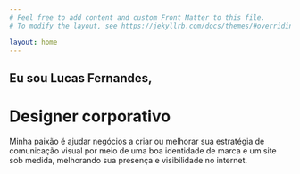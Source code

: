 ```yaml
---
# Feel free to add content and custom Front Matter to this file.
# To modify the layout, see https://jekyllrb.com/docs/themes/#overriding-theme-defaults

layout: home
---
```


## Eu sou Lucas Fernandes,

# Designer corporativo

Minha paixão é ajudar negócios a criar ou melhorar sua estratégia de comunicação visual por meio de uma boa identidade de marca e um site sob medida, melhorando sua presença e visibilidade no internet.